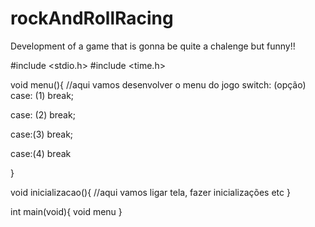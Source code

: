 # rockAndRollRacing
Development of a game that is gonna be quite a chalenge but funny!!

#include <stdio.h>
#include <time.h>

void menu(){
//aqui vamos desenvolver o menu do jogo
  switch: (opção)
  case: (1)
  break;
  
  case: (2)
  break;
  
  case:(3)
  break;
  
  case:(4)
  break

}


void inicializacao(){
//aqui vamos ligar tela, fazer inicializações etc 
}



int main(void){
void menu
}
